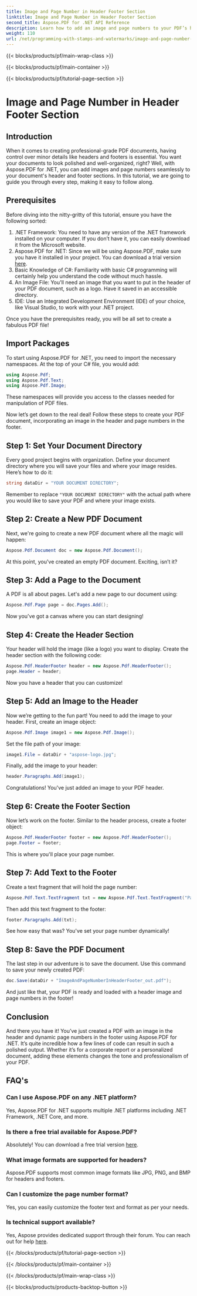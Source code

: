 ```yaml
---
title: Image and Page Number in Header Footer Section
linktitle: Image and Page Number in Header Footer Section
second_title: Aspose.PDF for .NET API Reference
description: Learn how to add an image and page numbers to your PDF’s header and footer using Aspose.PDF for .NET in this step-by-step tutorial.
weight: 110
url: /net/programming-with-stamps-and-watermarks/image-and-page-number-in-header-footer-section/
---
```


{{< blocks/products/pf/main-wrap-class >}}

{{< blocks/products/pf/main-container >}}

{{< blocks/products/pf/tutorial-page-section >}}

# Image and Page Number in Header Footer Section

## Introduction

When it comes to creating professional-grade PDF documents, having control over minor details like headers and footers is essential. You want your documents to look polished and well-organized, right? Well, with Aspose.PDF for .NET, you can add images and page numbers seamlessly to your document's header and footer sections. In this tutorial, we are going to guide you through every step, making it easy to follow along.

## Prerequisites

Before diving into the nitty-gritty of this tutorial, ensure you have the following sorted:

1. .NET Framework: You need to have any version of the .NET framework installed on your computer. If you don’t have it, you can easily download it from the Microsoft website.
2. Aspose.PDF for .NET: Since we will be using Aspose.PDF, make sure you have it installed in your project. You can download a trial version [here](https://releases.aspose.com/pdf/net/).
3. Basic Knowledge of C#: Familiarity with basic C# programming will certainly help you understand the code without much hassle.
4. An Image File: You'll need an image that you want to put in the header of your PDF document, such as a logo. Have it saved in an accessible directory. 
5. IDE: Use an Integrated Development Environment (IDE) of your choice, like Visual Studio, to work with your .NET project.

Once you have the prerequisites ready, you will be all set to create a fabulous PDF file!

## Import Packages

To start using Aspose.PDF for .NET, you need to import the necessary namespaces. At the top of your C# file, you would add:

```csharp
using Aspose.Pdf;
using Aspose.Pdf.Text;
using Aspose.Pdf.Image;
```

These namespaces will provide you access to the classes needed for manipulation of PDF files.

Now let’s get down to the real deal! Follow these steps to create your PDF document, incorporating an image in the header and page numbers in the footer.

## Step 1: Set Your Document Directory

Every good project begins with organization. Define your document directory where you will save your files and where your image resides. Here’s how to do it:

```csharp
string dataDir = "YOUR DOCUMENT DIRECTORY";
```

Remember to replace `"YOUR DOCUMENT DIRECTORY"` with the actual path where you would like to save your PDF and where your image exists.

## Step 2: Create a New PDF Document

Next, we're going to create a new PDF document where all the magic will happen:

```csharp
Aspose.Pdf.Document doc = new Aspose.Pdf.Document();
```

At this point, you've created an empty PDF document. Exciting, isn’t it?

## Step 3: Add a Page to the Document

A PDF is all about pages. Let's add a new page to our document using:

```csharp
Aspose.Pdf.Page page = doc.Pages.Add();
```

Now you've got a canvas where you can start designing!

## Step 4: Create the Header Section

Your header will hold the image (like a logo) you want to display. Create the header section with the following code:

```csharp
Aspose.Pdf.HeaderFooter header = new Aspose.Pdf.HeaderFooter();
page.Header = header;
```

Now you have a header that you can customize!

## Step 5: Add an Image to the Header

Now we’re getting to the fun part! You need to add the image to your header. First, create an image object:

```csharp
Aspose.Pdf.Image image1 = new Aspose.Pdf.Image();
```

Set the file path of your image:

```csharp
image1.File = dataDir + "aspose-logo.jpg";
```

Finally, add the image to your header:

```csharp
header.Paragraphs.Add(image1);
```

Congratulations! You've just added an image to your PDF header.

## Step 6: Create the Footer Section

Now let’s work on the footer. Similar to the header process, create a footer object:

```csharp
Aspose.Pdf.HeaderFooter footer = new Aspose.Pdf.HeaderFooter();
page.Footer = footer;
```

This is where you'll place your page number. 

## Step 7: Add Text to the Footer

Create a text fragment that will hold the page number:

```csharp
Aspose.Pdf.Text.TextFragment txt = new Aspose.Pdf.Text.TextFragment("Page: ($p of $P ) ");
```

Then add this text fragment to the footer:

```csharp
footer.Paragraphs.Add(txt);
```

See how easy that was? You've set your page number dynamically!

## Step 8: Save the PDF Document

The last step in our adventure is to save the document. Use this command to save your newly created PDF:

```csharp
doc.Save(dataDir + "ImageAndPageNumberInHeaderFooter_out.pdf");
```

And just like that, your PDF is ready and loaded with a header image and page numbers in the footer!

## Conclusion

And there you have it! You’ve just created a PDF with an image in the header and dynamic page numbers in the footer using Aspose.PDF for .NET. It’s quite incredible how a few lines of code can result in such a polished output. Whether it’s for a corporate report or a personalized document, adding these elements changes the tone and professionalism of your PDF.

## FAQ's

### Can I use Aspose.PDF on any .NET platform?
Yes, Aspose.PDF for .NET supports multiple .NET platforms including .NET Framework, .NET Core, and more.

### Is there a free trial available for Aspose.PDF?
Absolutely! You can download a free trial version [here](https://releases.aspose.com/).

### What image formats are supported for headers?
Aspose.PDF supports most common image formats like JPG, PNG, and BMP for headers and footers.

### Can I customize the page number format?
Yes, you can easily customize the footer text and format as per your needs.

### Is technical support available?
Yes, Aspose provides dedicated support through their forum. You can reach out for help [here](https://forum.aspose.com/c/pdf/10).

{{< /blocks/products/pf/tutorial-page-section >}}

{{< /blocks/products/pf/main-container >}}

{{< /blocks/products/pf/main-wrap-class >}}

{{< blocks/products/products-backtop-button >}}
